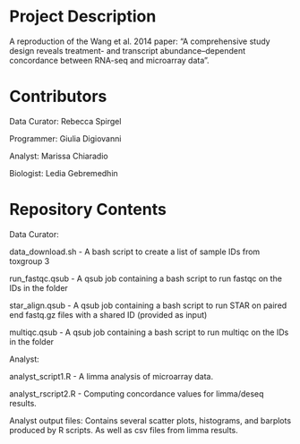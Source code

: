 # Project Description

A reproduction of the Wang et al. 2014 paper: “A comprehensive study design reveals treatment- and transcript abundance–dependent concordance between RNA-seq and microarray data”. 

# Contributors

Data Curator: Rebecca Spirgel

Programmer: Giulia Digiovanni

Analyst: Marissa Chiaradio

Biologist: Ledia Gebremedhin


# Repository Contents

Data Curator:

data_download.sh - A bash script to create a list of sample IDs from toxgroup 3

run_fastqc.qsub - A qsub job containing a bash script to run fastqc on the IDs in the folder

star_align.qsub - A qsub job containing a bash script to run STAR on paired end fastq.gz files with a shared ID (provided as input)

multiqc.qsub - A qsub job containing a bash script to run multiqc on the IDs in the folder


Analyst: 

analyst_script1.R - A limma analysis of microarray data.

analyst_rscript2.R - Computing concordance values for limma/deseq results. 

  Analyst output files: Contains several scatter plots, histograms, and barplots produced by R scripts. As well as csv files from limma results. 

